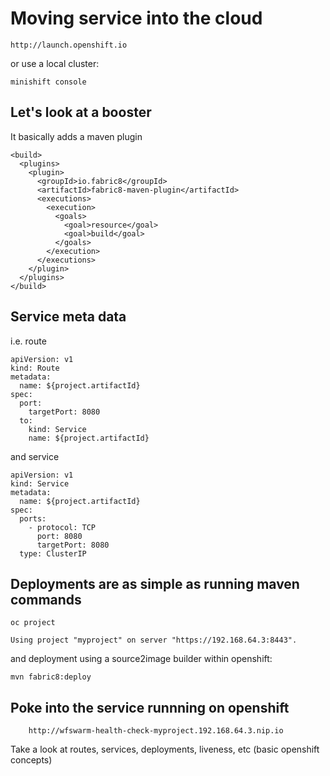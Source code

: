 # Moving service into the cloud

```
http://launch.openshift.io
```

or use a local cluster:

```
minishift console
```


## Let's look at a booster

It basically adds a maven plugin

```
<build>
  <plugins>
    <plugin>
      <groupId>io.fabric8</groupId>
      <artifactId>fabric8-maven-plugin</artifactId>
      <executions>
        <execution>
          <goals>
            <goal>resource</goal>
            <goal>build</goal>
          </goals>
        </execution>
      </executions>    
    </plugin>
  </plugins>
</build>
```

## Service meta data

i.e. route

```
apiVersion: v1
kind: Route
metadata:
  name: ${project.artifactId}
spec:
  port:
    targetPort: 8080
  to:
    kind: Service
    name: ${project.artifactId}
```

and service

```
apiVersion: v1
kind: Service
metadata:
  name: ${project.artifactId}
spec:
  ports:
    - protocol: TCP
      port: 8080
      targetPort: 8080
  type: ClusterIP

```

## Deployments are as simple as running maven commands

```
oc project

Using project "myproject" on server "https://192.168.64.3:8443".

```

and deployment using a source2image builder within openshift:
```
mvn fabric8:deploy
```

## Poke into the service runnning on openshift

```
	http://wfswarm-health-check-myproject.192.168.64.3.nip.io
```

Take a look at routes, services, deployments, liveness, etc (basic openshift concepts)
